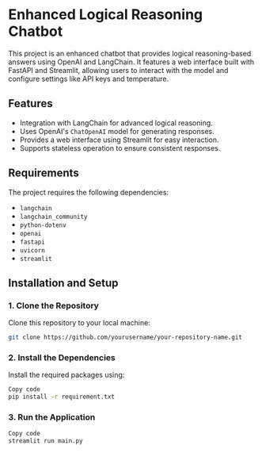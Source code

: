 # Enhanced Logical Reasoning Chatbot

This project is an enhanced chatbot that provides logical reasoning-based answers using OpenAI and LangChain. It features a web interface built with FastAPI and Streamlit, allowing users to interact with the model and configure settings like API keys and temperature.

## Features

- Integration with LangChain for advanced logical reasoning.
- Uses OpenAI's `ChatOpenAI` model for generating responses.
- Provides a web interface using Streamlit for easy interaction.
- Supports stateless operation to ensure consistent responses.

## Requirements

The project requires the following dependencies:

- `langchain`
- `langchain_community`
- `python-dotenv`
- `openai`
- `fastapi`
- `uvicorn`
- `streamlit`

## Installation and Setup

### 1. Clone the Repository

Clone this repository to your local machine:

```bash
git clone https://github.com/yourusername/your-repository-name.git
```
### 2. Install the Dependencies

Install the required packages using:

```bash
Copy code
pip install -r requirement.txt
```
### 3. Run the Application

```bash
Copy code
streamlit run main.py
```



